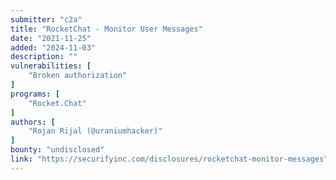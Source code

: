 ```yaml
---
submitter: "c2a"
title: "RocketChat - Monitor User Messages"
date: "2021-11-25"
added: "2024-11-03"
description: ""
vulnerabilities: [
    "Broken authorization"
]
programs: [
    "Rocket.Chat"
]
authors: [
    "Rojan Rijal (@uraniumhacker)"
]
bounty: "undisclosed"
link: "https://securifyinc.com/disclosures/rocketchat-monitor-messages"
---
```




